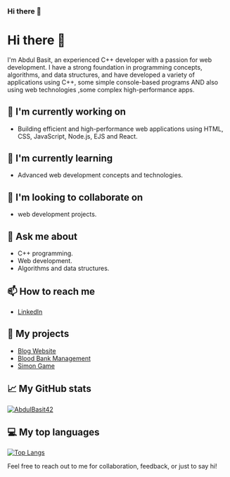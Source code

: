 ### Hi there 👋

# Hi there 👋

I'm Abdul Basit, an experienced C++ developer with a passion for web development. I have a strong foundation in programming concepts, algorithms, and data structures, and have developed a variety of applications using C++, some simple console-based programs AND also using web technologies ,some complex high-performance apps.   

## 🔭 I'm currently working on
- Building efficient and high-performance web applications using HTML, CSS, JavaScript, Node.js, EJS and React.

## 🌱 I'm currently learning
- Advanced web development concepts and technologies.  

## 👯 I'm looking to collaborate on
- web development projects.

## 💬 Ask me about
- C++ programming.
- Web development.
- Algorithms and data structures.

## 📫 How to reach me
- [LinkedIn](https://www.linkedin.com/in/abdulbasit42/)

## 🚀 My projects
- [Blog Website](https://github.com/AbdulBasit42/Blog-Website)
- [Blood Bank Management](https://github.com/AbdulBasit42/Blood-Bank)
- [Simon Game](https://abdulbasit42.github.io/Simon-Game/)

## 📈 My GitHub stats
[![AbdulBasit42](https://github-readme-stats.vercel.app/api?username=AbdulBasit42&show_icons=true&theme=dark)](https://github.com/anuraghazra/github-readme-stats)

## 💻 My top languages
[![Top Langs](https://github-readme-stats.vercel.app/api/top-langs/?username=AbdulBasit42&layout=compact&theme=dark)](https://github.com/anuraghazra/github-readme-stats)

Feel free to reach out to me for collaboration, feedback, or just to say hi!
